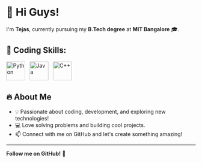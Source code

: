 # 👋 Hi Guys!  

I'm **Tejas**, currently pursuing my **B.Tech degree** at **MIT Bangalore** 🎓.  

## 🚀 Coding Skills:  
<p align="left"> 
  <img src="https://cdn.jsdelivr.net/gh/devicons/devicon/icons/python/python-original.svg" alt="Python" width="50" height="50"/> &nbsp; 
  <img src="https://cdn.jsdelivr.net/gh/devicons/devicon/icons/java/java-original.svg" alt="Java" width="50" height="50"/> &nbsp; 
  <img src="https://cdn.jsdelivr.net/gh/devicons/devicon/icons/cplusplus/cplusplus-original.svg" alt="C++" width="50" height="50"/> &nbsp;  
</p>

## 🔥 About Me  
- 💡 Passionate about coding, development, and exploring new technologies!  
- 💻 Love solving problems and building cool projects.  
- 📫 Connect with me on GitHub and let's create something amazing!  

---

 **Follow me on GitHub!** 🚀  
